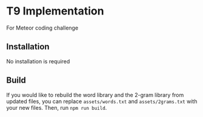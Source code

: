 # T9 Implementation
For Meteor coding challenge

## Installation
No installation is required

## Build
If you would like to rebuild the word library and the 2-gram library from updated files, you can replace `assets/words.txt` and `assets/2grams.txt` with your new files. Then, run `npm run build`.